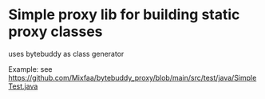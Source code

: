 # Simple proxy lib for building static proxy classes
uses bytebuddy as class generator

Example:
    see https://github.com/Mixfaa/bytebuddy_proxy/blob/main/src/test/java/SimpleTest.java

